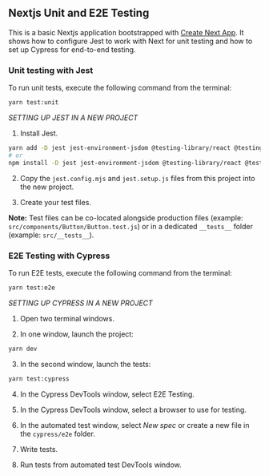 ## Nextjs Unit and E2E Testing

This is a basic Nextjs application bootstrapped with [Create Next App](https://github.com/vercel/next.js/tree/canary/packages/create-next-app#readme). It shows how to configure Jest to work with Next for unit testing and how to set up Cypress for end-to-end testing.

### Unit testing with Jest

To run unit tests, execute the following command from the terminal:

```bash
yarn test:unit
```

_SETTING UP JEST IN A NEW PROJECT_

1. Install Jest.

```bash
yarn add -D jest jest-environment-jsdom @testing-library/react @testing-library/jest-dom
# or
npm install -D jest jest-environment-jsdom @testing-library/react @testing-library/jest-dom
```

2. Copy the `jest.config.mjs` and `jest.setup.js` files from this project into the new project.

3. Create your test files.

**Note:** Test files can be co-located alongside production files (example: `src/components/Button/Button.test.js`) or in a dedicated `__tests__` folder (example: `src/__tests__`).

### E2E Testing with Cypress

To run E2E tests, execute the following command from the terminal:

```bash
yarn test:e2e
```

_SETTING UP CYPRESS IN A NEW PROJECT_

1. Open two terminal windows.

2. In one window, launch the project:

```bash
yarn dev
```

3. In the second window, launch the tests:

```bash
yarn test:cypress
```

4. In the Cypress DevTools window, select E2E Testing.

5. In the Cypress DevTools window, select a browser to use for testing.

6. In the automated test window, select _New spec_ or create a new file in the `cypress/e2e` folder.

7. Write tests.

8. Run tests from automated test DevTools window.
